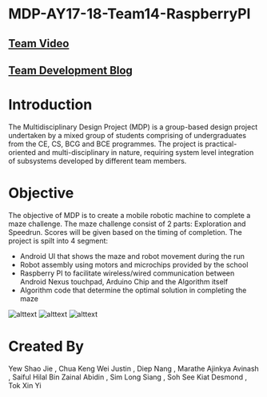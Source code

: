 # MDP-AY17-18-Team14-RaspberryPI
## [Team Video](https://www.youtube.com/watch?v=9NL4o86R3BQ)
## [Team Development Blog](https://blogs.ntu.edu.sg/scemdp-201718s1-g14/)

# Introduction
The Multidisciplinary Design Project (MDP) is a group-based design project undertaken by a mixed group of students comprising of undergraduates from the CE, CS, BCG and BCE programmes. The project is practical-oriented and multi-disciplinary in nature, requiring system level integration of subsystems developed by different team members.

# Objective
The objective of MDP is to create a mobile robotic machine to complete a maze challenge. The maze challenge consist of 2 parts: Exploration and Speedrun. Scores will be given based on the timing of completion. The project is spilt into 4 segment:

- Android UI that shows the maze and robot movement during the run
- Robot assembly using motors and microchips provided by the school
- Raspberry PI to facilitate wireless/wired communication between Android Nexus touchpad, Arduino Chip and the Algorithm itself 
- Algorithm code that determine the optimal solution in completing the maze

![alttext](https://github.com/SimLongXiang/MDP-AY17-18-Team14-RaspberryPI/blob/master/1.JPG)
![alttext](https://github.com/SimLongXiang/MDP-AY17-18-Team14-RaspberryPI/blob/master/2.JPG)
![alttext](https://github.com/SimLongXiang/MDP-AY17-18-Team14-RaspberryPI/blob/master/3.JPG)

# Created By
Yew Shao Jie , Chua Keng Wei Justin , Diep Nang , Marathe Ajinkya Avinash , Saiful Hilal Bin Zainal Abidin , Sim Long Siang , Soh See Kiat Desmond , Tok Xin Yi
